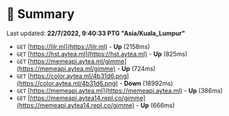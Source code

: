 # 📖 Summary
Last updated: **22/7/2022, 9:40:33 PTG "Asia/Kuala_Lumpur"**

- `GET` [https://lilr.ml](https://lilr.ml) - **Up** (2158ms)
- `GET` [https://hst.aytea.ml](https://hst.aytea.ml) - **Up** (825ms)
- `GET` [https://memeapi.aytea.ml/gimme](https://memeapi.aytea.ml/gimme) - **Up** (724ms)
- `GET` [https://color.aytea.ml/4b31d6.png](https://color.aytea.ml/4b31d6.png) - **Down** (18992ms)
- `GET` [https://memeapi.aytea.ml](https://memeapi.aytea.ml) - **Up** (386ms)
- `GET` [https://memeapi.aytea14.repl.co/gimme](https://memeapi.aytea14.repl.co/gimme) - **Up** (666ms)
